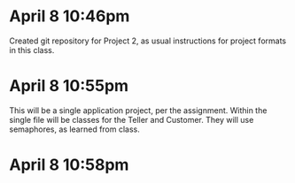 # April 8 10:46pm

Created git repository for Project 2, as usual instructions for project formats in this class.

# April 8 10:55pm

This will be a single application project, per the assignment. Within the single file will be classes for the Teller and Customer. They will use semaphores, as learned from class.

# April 8 10:58pm